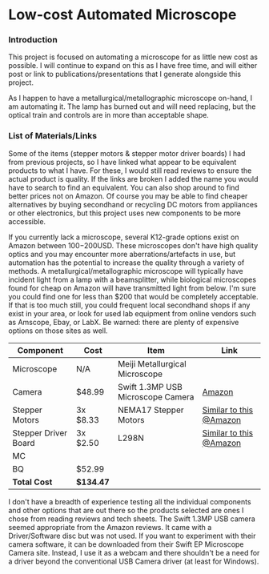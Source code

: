 # Low-cost Automated Microscope

### Introduction

This project is focused on automating a microscope for as little new cost as possible. I will continue to expand on this as I have free time, and will either post or link to publications/presentations that I generate alongside this project. 

As I happen to have a metallurgical/metallographic microscope on-hand, I am automating it. The lamp has burned out and will need replacing, but the optical train and controls are in more than acceptable shape. 

### List of Materials/Links

Some of the items (stepper motors & stepper motor driver boards) I had from previous projects, so I have linked what appear to be equivalent products to what I have. For these, I would still read reviews to ensure the actual product is quality. If the links are broken I added the name you would have to search to find an equivalent. You can also shop around to find better prices not on Amazon. Of course you may be able to find cheaper alternatives by buying secondhand or recycling DC motors from appliances or other electronics, but this project uses new components to be more accessible. 

If you currently lack a microscope, several K12-grade options exist on Amazon between $100-$200USD. These microscopes don't have high quality optics and you may encounter more aberrations/artefacts in use, but automation has the potential to increase the quality through a variety of methods. A metallurgical/metallographic microscope will typically have incident light from a lamp with a beamsplitter, while biological microscopes found for cheap on Amazon will have transmitted light from below. I'm sure you could find one for less than $200 that would be completely acceptable. If that is too much still, you could frequent local secondhand shops if any exist in your area, or look for used lab equipment from online vendors such as Amscope, Ebay, or LabX. Be warned: there are plenty of expensive options on those sites as well. 

|Component|Cost|Item|Link|
|---------|----|----|----|
|Microscope|N/A|Meiji Metallurgical Microscope| |
|Camera|$48.99|Swift 1.3MP USB Microscope Camera|[Amazon](https://www.amazon.com/Megapixel-Microscopes-Connection-Photography-Compatible/dp/B07P9B6ZGR/ref=asc_df_B07P9B6ZGR/?tag=hyprod-20&linkCode=df0&hvadid=459655373910&hvpos=&hvnetw=g&hvrand=94904027623312667&hvpone=&hvptwo=&hvqmt=&hvdev=c&hvdvcmdl=&hvlocint=&hvlocphy=1025001&hvtargid=pla-944947222765&psc=1&mcid=f9ae823ee97e3f3db9a01c8cab53ac08&gclid=EAIaIQobChMI7b7li_LWhAMV02tHAR2vvgLUEAQYASABEgKIwPD_BwE)|
|Stepper Motors|3x $8.33|NEMA17 Stepper Motors|[Similar to this @Amazon](https://www.amazon.com/gp/aw/d/B0817T5SRH/?_encoding=UTF8&pd_rd_plhdr=t&aaxitk=9733b4431d1f448fafcb45809b51e88a&hsa_cr_id=9897618960401&qid=1709444819&sr=1-1-9e67e56a-6f64-441f-a281-df67fc737124&ref_=sbx_be_s_sparkle_mcd_asin_0_img&pd_rd_w=vpl3p&content-id=amzn1.sym.417820b0-80f2-4084-adb3-fb612550f30b%3Aamzn1.sym.417820b0-80f2-4084-adb3-fb612550f30b&pf_rd_p=417820b0-80f2-4084-adb3-fb612550f30b&pf_rd_r=DP41PE3ABQ60QT70XBEC&pd_rd_wg=yfoZg&pd_rd_r=efd6cb77-3593-496b-b120-75a8f8d525e9&th=1)|
|Stepper Driver Board|3x $2.50|L298N|[Similar to this @Amazon](https://www.amazon.com/Controller-H-Bridge-Stepper-Control-Mega2560/dp/B07WS89781/ref=asc_df_B07WS89781/?tag=&linkCode=df0&hvadid=385215532707&hvpos=&hvnetw=g&hvrand=14777149441366171360&hvpone=&hvptwo=&hvqmt=&hvdev=c&hvdvcmdl=&hvlocint=&hvlocphy=1025001&hvtargid=pla-881401609127&mcid=1ca5842263893f18abb2c42a5e89abd7&ref=&adgrpid=73789134890&gclid=EAIaIQobChMI9-ST8bHXhAMVl0RHAR2B6gTvEAQYASABEgLd_fD_BwE&th=1)|
|MC| | | |
|BQ|$52.99|||
|**Total Cost**|**$134.47**|||


I don't have a breadth of experience testing all the individual components and other options that are out there so the products selected are ones I chose from reading reviews and tech sheets. The Swift 1.3MP USB camera seemed appropriate from the Amazon reviews. It came with a Driver/Software disc but was not used. If you want to experiment with their camera software, it can be downloaded from their Swift EP Microscope Camera site. Instead, I use it as a webcam and there shouldn't be a need for a driver beyond the conventional USB Camera driver (at least for Windows). 
